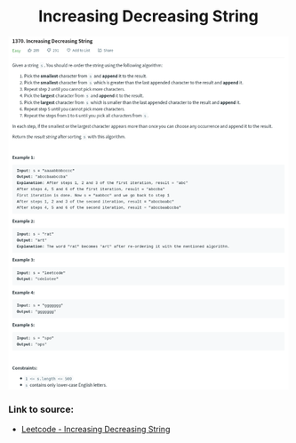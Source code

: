 <h1 align="center">Increasing Decreasing String</h1>

![alt text](https://github.com/matthew01lokiet/Algorithmic-exercises/blob/main/z_description_images/Sorting/increasing_decreasing_string.png?raw=true)

### Link to source: 
- <a href="https://leetcode.com/problems/increasing-decreasing-string/">Leetcode - Increasing Decreasing String</a>
